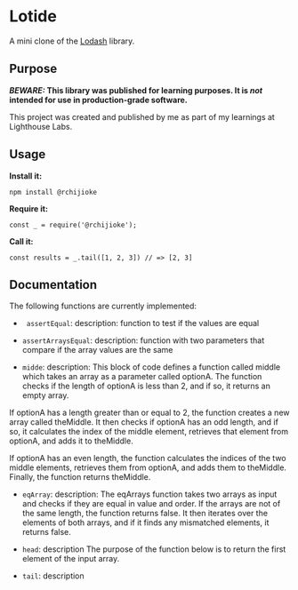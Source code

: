 # Lotide


A mini clone of the [Lodash](https://lodash.com) library.

## Purpose

**_BEWARE:_ This library was published for learning purposes. It is _not_ intended for use in production-grade software.**

This project was created and published by me as part of my learnings at Lighthouse Labs. 

## Usage

**Install it:**

`npm install @rchijioke`

**Require it:**

`const _ = require('@rchijioke');`

**Call it:**

`const results = _.tail([1, 2, 3]) // => [2, 3]`

## Documentation

The following functions are currently implemented:

* ` assertEqual`: description: function to test if the values are equal

* `assertArraysEqual`: description: function with two parameters that compare if the array values are the same

* `midde`: description:
This block of code defines a function called middle which takes an array as a parameter called optionA. The function checks if the length of optionA is less than 2, and if so, it returns an empty array.

If optionA has a length greater than or equal to 2, the function creates a new array called theMiddle. It then checks if optionA has an odd length, and if so, it calculates the index of the middle element, retrieves that element from optionA, and adds it to theMiddle.

If optionA has an even length, the function calculates the indices of the two middle elements, retrieves them from optionA, and adds them to theMiddle. Finally, the function returns theMiddle.

* `eqArray`: description:
The eqArrays function takes two arrays as input and checks if they are equal in value and order. If the arrays are not of the same length, the function returns false. It then iterates over the elements of both arrays, and if it finds any mismatched elements, it returns false.

 * `head`: description
 The purpose of the function below is to return the first element of the input array.

* `tail`: description
